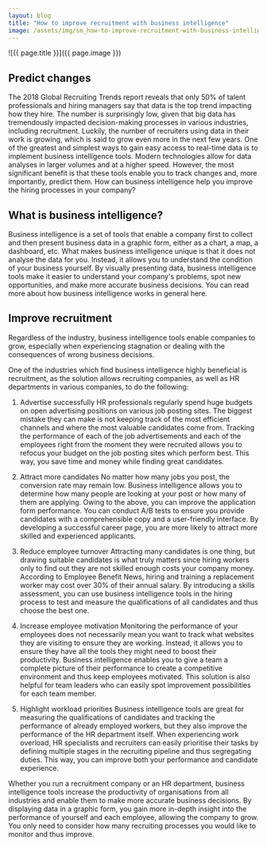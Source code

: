 ```yaml
---
layout: blog
title: "How to improve recruitment with business intelligence"
image: /assets/img/sm_how-to-improve-recruitment-with-business-intelligence.jpg
---
```

![{{ page.title }}]({{ page.image }})

## Predict changes
The 2018 Global Recruiting Trends report reveals that only 50% of talent professionals and hiring managers say that data is the top trend impacting how they hire. The number is surprisingly low, given that big data has tremendously impacted decision-making processes in various industries, including recruitment. Luckily, the number of recruiters using data in their work is growing, which is said to grow even more in the next few years. One of the greatest and simplest ways to gain easy access to real-time data is to implement business intelligence tools. Modern technologies allow for data analyses in larger volumes and at a higher speed. However, the most significant benefit is that these tools enable you to track changes and, more importantly, predict them. How can business intelligence help you improve the hiring processes in your company?

## What is business intelligence?
Business intelligence is a set of tools that enable a company first to collect and then present business data in a graphic form, either as a chart, a map, a dashboard, etc. What makes business intelligence unique is that it does not analyse the data for you. Instead, it allows you to understand the condition of your business yourself. By visually presenting data, business intelligence tools make it easier to understand your company's problems, spot new opportunities, and make more accurate business decisions. You can read more about how business intelligence works in general here. 

## Improve recruitment
Regardless of the industry, business intelligence tools enable companies to grow, especially when experiencing stagnation or dealing with the consequences of wrong business decisions.

One of the industries which find business intelligence highly beneficial is recruitment, as the solution allows recruiting companies, as well as HR departments in various companies, to do the following:

 1. Advertise successfully
HR professionals regularly spend huge budgets on open advertising positions on various job posting sites. The biggest mistake they can make is not keeping track of the most efficient channels and where the most valuable candidates come from. Tracking the performance of each of the job advertisements and each of the employees right from the moment they were recruited allows you to refocus your budget on the job posting sites which perform best. This way, you save time and money while finding great candidates.

 2. Attract more candidates
No matter how many jobs you post, the conversion rate may remain low. Business intelligence allows you to determine how many people are looking at your post or how many of them are applying. Owing to the above, you can improve the application form performance. You can conduct A/B tests to ensure you provide candidates with a comprehensible copy and a user-friendly interface. By developing a successful career page, you are more likely to attract more skilled and experienced applicants.

 3. Reduce employee turnover
Attracting many candidates is one thing, but drawing suitable candidates is what truly matters since hiring workers only to find out they are not skilled enough costs your company money. According to Employee Benefit News, hiring and training a replacement worker may cost over 30% of their annual salary. By introducing a skills assessment, you can use business intelligence tools in the hiring process to test and measure the qualifications of all candidates and thus choose the best one.

 4. Increase employee motivation
Monitoring the performance of your employees does not necessarily mean you want to track what websites they are visiting to ensure they are working. Instead, it allows you to ensure they have all the tools they might need to boost their productivity. Business intelligence enables you to give a team a complete picture of their performance to create a competitive environment and thus keep employees motivated. This solution is also helpful for team leaders who can easily spot improvement possibilities for each team member.

 5. Highlight workload priorities
Business intelligence tools are great for measuring the qualifications of candidates and tracking the performance of already employed workers, but they also improve the performance of the HR department itself. When experiencing work overload, HR specialists and recruiters can easily prioritise their tasks by defining multiple stages in the recruiting pipeline and thus segregating duties. This way, you can improve both your performance and candidate experience.

Whether you run a recruitment company or an HR department, business intelligence tools increase the productivity of organisations from all industries and enable them to make more accurate business decisions. By displaying data in a graphic form, you gain more in-depth insight into the performance of yourself and each employee, allowing the company to grow. You only need to consider how many recruiting processes you would like to monitor and thus improve.
